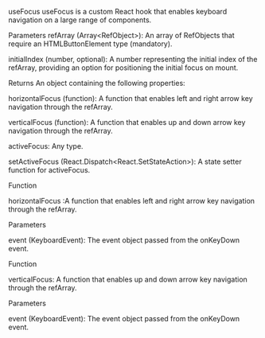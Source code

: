 useFocus
useFocus is a custom React hook that enables keyboard navigation on a large range of components.

Parameters
refArray (Array<RefObject<HTMLButtonElement>>): An array of RefObjects that require an HTMLButtonElement type (mandatory).
  
initialIndex (number, optional): A number representing the initial index of the refArray, providing an option for positioning the initial focus on mount.
  
Returns
An object containing the following properties:

horizontalFocus (function): A function that enables left and right arrow key navigation through the refArray.
  
verticalFocus (function): A function that enables up and down arrow key navigation through the refArray.
  
activeFocus: Any type.
  
setActiveFocus (React.Dispatch<React.SetStateAction<any>>): A state setter function for activeFocus.
  
Function  

horizontalFocus :A function that enables left and right arrow key navigation through the refArray.

Parameters
  
event (KeyboardEvent): The event object passed from the onKeyDown event.
  
Function

verticalFocus: A function that enables up and down arrow key navigation through the refArray.

Parameters
  
event (KeyboardEvent): The event object passed from the onKeyDown event.
  

  
